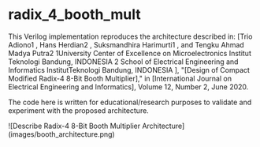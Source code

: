 # radix_4_booth_mult

This Verilog implementation reproduces the architecture described in:
[Trio Adiono1
, Hans Herdian2
, Suksmandhira Harimurti1
, and Tengku Ahmad Madya Putra2
1University Center of Excellence on Microelectronics Institut Teknologi Bandung, INDONESIA 2
School of Electrical Engineering and Informatics InstitutTeknologi Bandung, INDONESIA ], 
"[Design of Compact Modified Radix-4
8-Bit Booth Multiplier]," in [International Journal on Electrical Engineering and Informatics], Volume 12, Number 2, June 2020.

The code here is written for educational/research purposes to validate
and experiment with the proposed architecture.


![Describe Radix-4 8-Bit Booth Multiplier Architecture]
(images/booth_architecture.png)
